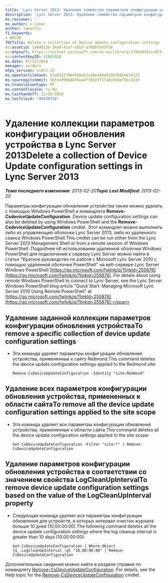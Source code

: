 ```yaml
---
title: 'Lync Server 2013: Удаление семейства параметров конфигурации центра обновления устройства'
description: 'Lync Server 2013: Удаление семейства параметров конфигурации центра обновления устройства.'
ms.reviewer: ''
ms.author: v-lanac
author: lanachin
f1.keywords:
- NOCSH
TOCTitle: Delete a collection of Device Update configuration settings
ms:assetid: 1a649136-34a9-42a7-a5b3-a78bbfe93f36
ms:mtpsurl: https://technet.microsoft.com/en-us/library/JJ994019(v=OCS.15)
ms:contentKeyID: 51803928
ms.date: 07/23/2014
manager: serdars
mtps_version: v=OCS.15
ms.openlocfilehash: b3a03227869f68a52a30ea94db33bfb954b7e122
ms.sourcegitcommit: 36fee89bb887bea4f18b19f17a8c69daf5bc423d
ms.translationtype: MT
ms.contentlocale: ru-RU
ms.lasthandoff: 11/26/2020
ms.locfileid: "49430716"
---
```

# <a name="delete-a-collection-of-device-update-configuration-settings-in-lync-server-2013"></a><span data-ttu-id="0d3b9-103">Удаление коллекции параметров конфигурации обновления устройства в Lync Server 2013</span><span class="sxs-lookup"><span data-stu-id="0d3b9-103">Delete a collection of Device Update configuration settings in Lync Server 2013</span></span>

<div data-xmlns="http://www.w3.org/1999/xhtml">

<div class="topic" data-xmlns="http://www.w3.org/1999/xhtml" data-msxsl="urn:schemas-microsoft-com:xslt" data-cs="https://msdn.microsoft.com/">

<div data-asp="https://msdn2.microsoft.com/asp">



</div>

<div id="mainSection">

<div id="mainBody"><span data-ttu-id="0d3b9-104">

<span> </span></span><span class="sxs-lookup"><span data-stu-id="0d3b9-104">

<span> </span></span></span>

<span data-ttu-id="0d3b9-105">_**Тема последнего изменения:** 2013-02-20_</span><span class="sxs-lookup"><span data-stu-id="0d3b9-105">_**Topic Last Modified:** 2013-02-20_</span></span>

<span data-ttu-id="0d3b9-106">Параметры конфигурации обновления устройства также можно удалить с помощью Windows PowerShell и командлета **Remove-CsdeviceUpdateConfiguration** .</span><span class="sxs-lookup"><span data-stu-id="0d3b9-106">Device update configuration settings can also be deleted by using Windows PowerShell and the **Remove-CsdeviceUpdateConfiguration** cmdlet.</span></span> <span data-ttu-id="0d3b9-107">Этот командлет можно выполнить либо из управляющей оболочки Lync Server 2013, либо из удаленного сеанса Windows PowerShell.</span><span class="sxs-lookup"><span data-stu-id="0d3b9-107">This cmdlet can be run either from the Lync Server 2013 Management Shell or from a remote session of Windows PowerShell.</span></span> <span data-ttu-id="0d3b9-108">Подробнее об использовании удаленной оболочки Windows PowerShell для подключения к серверу Lync Server можно найти в статье "Краткое руководство по работе с Microsoft Lync Server 2010 с помощью удаленной оболочки PowerShell" на веб-сервере Lync Server Windows PowerShell [https://go.microsoft.com/fwlink/p/?linkId=255876](https://go.microsoft.com/fwlink/p/?linkid=255876) .</span><span class="sxs-lookup"><span data-stu-id="0d3b9-108">For details about using remote Windows PowerShell to connect to Lync Server, see the Lync Server Windows PowerShell blog article "Quick Start: Managing Microsoft Lync Server 2010 Using Remote PowerShell" at [https://go.microsoft.com/fwlink/p/?linkId=255876](https://go.microsoft.com/fwlink/p/?linkid=255876).</span></span>

<div>


<div>

## <a name="to-remove-a-specific-collection-of-device-update-configuration-settings"></a><span data-ttu-id="0d3b9-109">Удаление заданной коллекции параметров конфигурации обновления устройства</span><span class="sxs-lookup"><span data-stu-id="0d3b9-109">To remove a specific collection of device update configuration settings</span></span>

  - <span data-ttu-id="0d3b9-110">Эта команда удаляет параметры конфигурации обновления устройства, примененные к сайту Redmond.</span><span class="sxs-lookup"><span data-stu-id="0d3b9-110">This command deletes the device update configuration settings applied to the Redmond site:</span></span>
    
        Remove-CsDeviceUpdateConfiguration -Identity "site:Redmond"

</div>

<div>

## <a name="to-remove-all-the-device-update-configuration-settings-applied-to-the-site-scope"></a><span data-ttu-id="0d3b9-111">Удаление всех параметров конфигурации обновления устройства, примененных к области сайта</span><span class="sxs-lookup"><span data-stu-id="0d3b9-111">To remove all the device update configuration settings applied to the site scope</span></span>

  - <span data-ttu-id="0d3b9-112">Эта команда удаляет все параметры конфигурации обновления устройства, примененные к области сайта.</span><span class="sxs-lookup"><span data-stu-id="0d3b9-112">This command deletes all the device update configuration settings applied to the site scope:</span></span>
    
        Get-CsDeviceUpdateConfiguration -Filter "site:*" | Remove-CsDeviceUpdateConfiguration

</div>

<div>

## <a name="to-remove-device-update-configuration-settings-based-on-the-value-of-the-logcleanupinterval-property"></a><span data-ttu-id="0d3b9-113">Удаление параметров конфигурации обновления устройства в соответствии со значением свойства LogCleanUpInterval</span><span class="sxs-lookup"><span data-stu-id="0d3b9-113">To remove device update configuration settings based on the value of the LogCleanUpInterval property</span></span>

  - <span data-ttu-id="0d3b9-114">Следующая команда удаляет все параметры конфигурации обновления для устройств, в которых интервал очистки журнала больше 10 дней (10,00:00:00).</span><span class="sxs-lookup"><span data-stu-id="0d3b9-114">The following command deletes all the device update configuration settings where the log cleanup interval is greater than 10 days (10.00:00:00):</span></span>
    
        Get-CsDeviceUpdateConfiguration | Where-Object {$_.LogCleanUpInterval -gt "10.00:00:00" | Remove-CsDeviceUpdateConfiguration

</div>

<span data-ttu-id="0d3b9-115">Дополнительные сведения можно найти в разделе справки по командлету [Remove-CsDeviceUpdateConfiguration](https://docs.microsoft.com/powershell/module/skype/Remove-CsDeviceUpdateConfiguration) .</span><span class="sxs-lookup"><span data-stu-id="0d3b9-115">For details, see the Help topic for the [Remove-CsDeviceUpdateConfiguration](https://docs.microsoft.com/powershell/module/skype/Remove-CsDeviceUpdateConfiguration) cmdlet.</span></span>

<span data-ttu-id="0d3b9-116"></div>

</div>

<span> </span>

</div>

</div>

</span><span class="sxs-lookup"><span data-stu-id="0d3b9-116"></div>

</div>

<span> </span>

</div>

</div>

</span></span></div>

